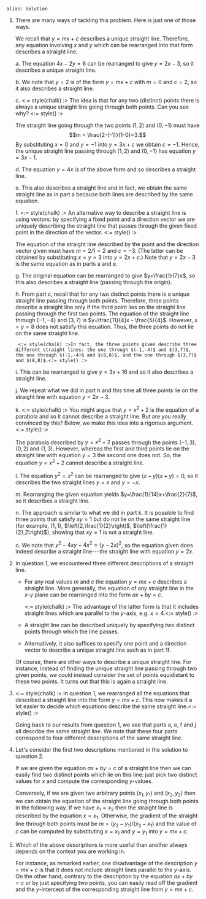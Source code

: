 ````
alias: Solution
````

1. There are many ways of tackling this problem.  Here is just one of those ways.

    We recall that $y=mx+c$ describes a unique straight line. Therefore, any equation involving $x$ and $y$ which can be rearranged into that form describes a straight line.

    a. The equation $4x-2y=6$ can be rearranged to give $y=2x-3$, so it describes a unique straight line.

    b. We note that $y=2$ is of the form $y=mx+c$ with $m=0$ and $c=2$, so it also describes a straight line.

    c. <:= style(chalk) :> The idea is that for any two (distinct) points there is always a unique straight line going through both points. Can you see why?
    <:= style() :>

    The straight line going through the two points $(1,2)$ and $(0,-1)$ must have $$m = \frac{2-(-1)}{1-0}=3.$$ By substituting $x=0$ and $y=-1$ into $y=3x+c$ we obtain $c=-1$. Hence, the unique straight line passing through $(1,2)$ and $(0,-1)$ has equation $y=3x-1$.
    
    d. The equation $y=4x$ is of the above form and so describes a straight line.

    e. This also describes a straight line and in fact, we obtain the same straight line as in part a because both lines are described by the same equation.

    f. <:= style(chalk) :>
    An alternative way to describe a straight line is using vectors: by specifying a fixed point and a direction vector we are uniquely describing the straight line that passes through the given fixed point in the direction of the vector.
    <:= style() :>

    The equation of the straight line described by the point and the direction vector given must have $m=2/1=2$ and $c=-3$. (The latter can be obtained by substituting $x=y=3$ into $y=2x+c$.) Note that $y=2x-3$ is the same equation as in parts a and e.

    g. The original equation can be rearranged to give $y=\frac{1}{7}x$, so this also describes a straight line (passing through the origin).

    h. From part c, recall that for any two distinct points there is a unique straight line passing through both points. Therefore, three points describe a straight line only if the third point lies on the straight line passing through the first two points. The equation of the straight line through $(-1,-4)$ and $(3,7)$ is $y=\frac{11}{4}x - \frac{5}{4}$. However, $x=y=8$ does not satisfy this equation. Thus, the three points do not lie on the same straight line.
 
        <:= style(chalk) :>In fact, the three points given describe three different straight lines: the one through $(-1,-4)$ and $(3,7)$, the one through $(-1,-4)$ and $(8,8)$, and the one through $(3,7)$ and $(8,8)$.<:= style() :>

    i. This can be rearranged to give $y=3x+16$ and so it also describes a straight line.

    j. We repeat what we did in part h and this time all three points lie on the straight line with equation $y=2x-3$.

    k. <:= style(chalk) :>
    You might argue that $y=x^2+2$ is the equation of a parabola and so it cannot describe a straight line. But are you really convinced by this? Below, we make this idea into a rigorous argument.
    <:= style() :>

    The parabola described by $y=x^2+2$ passes through the points $(-1,3)$, $(0,2)$ and $(1,3)$. However, whereas the first and third points lie on the straight line with equation $y=3$ the second one does not. So, the equation $y=x^2+2$ cannot describe a straight line.

    l. The equation $y^2=x^2$ can be rearranged to give $(x-y)(x+y) = 0$, so it describes the two straight lines $y=x$ and $y=-x$.

    m. Rearranging the given equation yields $y=\frac{1}{14}x+\frac{2}{7}$, so it describes a straight line.

    n. The approach is similar to what we did in part k. It is possible to find three points that satisfy $xy = 1$ but do not lie on the same straight line (for example, $(1,1)$, $\left(2,\frac{1}{2}\right)$, $\left(\frac{1}{2},2\right)$), showing that $xy = 1$ is not a straight line.

    o. We note that $y^2-4xy+4x^2=(y-2x)^2$, so the equation given does indeed describe a straight line---the straight line with equation $y=2x$.

2. In question 1, we encountered three different descriptions of a straight line.

    * For any real values $m$ and $c$ the equation $y=mx+c$ describes a straight line. More generally, the equation of any straight line in the $x$-$y$ plane can be rearranged into the form $ax+by=c$.

        <:= style(chalk) :> The advantage of the latter form is that it includes straight lines which are parallel to the $y$-axis, e.g. $x=4$.<:= style() :>

    * A straight line can be described uniquely by specifying two distinct points through which the line passes.

    * Alternatively, it also suffices to specify one point and a direction vector to describe a unique straight line such as in part 1f.

    Of course, there are other ways to describe a unique straight line. For instance, instead of finding the unique straight line passing through two given points, we could instead consider the set of points equidistant to these two points. It turns out that this is again a straight line.

3. <:= style(chalk) :> In question 1, we rearranged all the equations that described a straight line into the form $y=mx+c$. This now makes it a lot easier to decide which equations describe the same straight line.<:= style() :>

    Going back to our results from question 1, we see that parts a, e, f and j all describe the same straight line. We note that these four parts correspond to four different descriptions of the same straight line.

4. Let's consider the first two descriptions mentioned in the solution to question 2.

     If we are given the equation $ax+by=c$ of a straight line then we can easily find two distinct points which lie on this line: just pick two distinct values for $x$ and compute the corresponding $y$-values.

     Conversely, if we are given two arbitrary points $(x_1,y_1)$ and $(x_2,y_2)$ then we can obtain the equation of the straight line going through both points in the following way. If we have $x_1=x_2$ then the straight line is described by the equation $x=x_1$. Otherwise, the gradient of the straight line through both points must be $m=(y_2-y_1)/(x_2-x_1)$ and the value of $c$ can be computed by substituting $x=x_1$ and $y=y_1$ into $y=mx+c$.

5. Which of the above descriptions is more useful than another always depends on the context you are working in.

     For instance, as remarked earlier, one disadvantage of the description $y=mx+c$ is that it does not include straight lines parallel to the $y$-axis. On the other hand, contrary to the description by the equation $ax+by=c$ or by just specifying two points, you can easily read off the gradient and the $y$-intercept of the corresponding straight line from $y=mx+c$.
